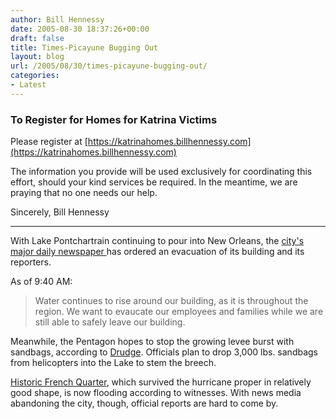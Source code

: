```yaml
---
author: Bill Hennessy
date: 2005-08-30 18:37:26+00:00
draft: false
title: Times-Picayune Bugging Out
layout: blog
url: /2005/08/30/times-picayune-bugging-out/
categories:
- Latest
---
```


### To Register for Homes for Katrina Victims


Please register at [https://katrinahomes.billhennessy.com](https://katrinahomes.billhennessy.com)

The information you provide will be used exclusively for coordinating this effort, should your kind services be required.  In the meantime, we are praying that no one needs our help.

Sincerely,
Bill Hennessy


* * *



With Lake Pontchartrain continuing to pour into New Orleans, the [city's major daily newspaper ](https://www.nola.com/newslogs/breakingtp/index.ssf?/mtlogs/nola_Times-Picayune/archives/2005_08.html#075048)has ordered an evacuation of its building and its reporters.

As of 9:40 AM:



> Water continues to rise around our building, as it is throughout the region. We want to evaucate our employees and families while we are still able to safely leave our building.



Meanwhile, the Pentagon hopes to stop the growing levee burst with sandbags, according to [Drudge](https://www.drudgereport.com).  Officials plan to drop  3,000 lbs. sandbags from helicopters into the Lake to stem the breech.

[Historic French Quarter](https://www.nola.com/weblogs/nola/index.ssf?/mtlogs/nola_nolaview/archives/2005_08.html#075134), which survived the hurricane proper in relatively good shape, is now flooding according to witnesses.  With news media abandoning the city, though, official reports are hard to come by.




